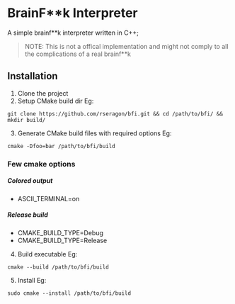 
# BrainF**k Interpreter

A simple brainf**k interpreter written in C++;

> NOTE: This is not a offical implementation and might not comply to all the complications of a real brainf**k 

## Installation
1. Clone the project
2. Setup CMake build dir 
Eg:
```console
git clone https://github.com/rseragon/bfi.git && cd /path/to/bfi/ && mkdir build/
```
3. Generate CMake build files with required options
Eg:
```console
cmake -Dfoo=bar /path/to/bfi/build 
```
### Few cmake options
##### Colored output
+ ASCII_TERMINAL=on 
##### Release build
+ CMAKE_BUILD_TYPE=Debug
+ CMAKE_BUILD_TYPE=Release

4. Build executable
Eg:
```console
cmake --build /path/to/bfi/build
```
5. Install
Eg:
```console
sudo cmake --install /path/to/bfi/build
```

